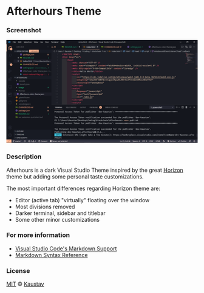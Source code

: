 # Afterhours Theme

### Screenshot

![](image/README/1622028434130.png)

### Description

Afterhours is a dark Visual Studio Theme inspired by the great [Horizon](https://https://marketplace.visualstudio.com/items?itemName=jolaleye.horizon-theme-vscode#:~:text=Search%20for%20Horizon%20Theme,Enjoy!) theme but adding some personal taste customizations.

The most important differences regarding Horizon theme are:

-   Editor (active tab) "virtually" floating over the window
-   Most divisions removed
-   Darker terminal, sidebar and titlebar
-   Some other minor customizations

### For more information

-   [Visual Studio Code's Markdown Support](http://code.visualstudio.com/docs/languages/markdown)
-   [Markdown Syntax Reference](https://help.github.com/articles/markdown-basics/)

### License

[MIT](https://github.com/mtdmali/daybreak-theme/blob/master/LICENSE) © [Kaustav](https://github.com/dev-kaustav)
